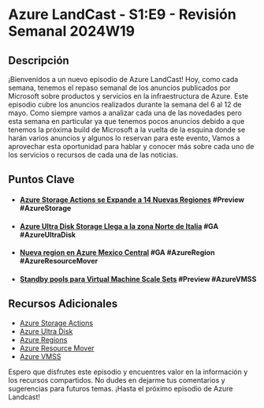 # Azure LandCast - S1:E9 - Revisión Semanal 2024W19

## Descripción
¡Bienvenidos a un nuevo episodio de Azure LandCast! Hoy, como cada semana, tenemos el repaso semanal de los anuncios publicados por Microsoft sobre productos y servicios en la infraestructura de Azure. Este episodio cubre los anuncios realizados durante la semana del 6 al 12 de mayo. Como siempre vamos a analizar cada una de las novedades pero esta semana en particular ya que tenemos pocos anuncios debido a que tenemos la próxima build de Microsoft a la vuelta de la esquina donde se harán varios anuncios y algunos lo reservan para este evento, Vamos a aprovechar esta oportunidad para hablar y conocer más sobre cada uno de los servicios o recursos de cada una de las noticias.

## Puntos Clave

- #### [Azure Storage Actions se Expande a 14 Nuevas Regiones](https://azure.microsoft.com/en-us/updates/public-preview-azure-storage-actions-is-now-available-in-14-more-regions/) #Preview #AzureStorage
- #### [Azure Ultra Disk Storage Llega a la zona Norte de Italia](https://azure.microsoft.com/en-us/updates/azure-ultra-disk-storage-is-now-available-in-italy-north/) #GA #AzureUltraDisk
- #### [Nueva region en Azure Mexico Central](https://azure.microsoft.com/en-us/updates/general-availability-microsoft-azure-now-available-from-new-cloud-region-in-mexico/) #GA #AzureRegion #AzureResourceMover
- #### [Standby pools para Virtual Machine Scale Sets](https://azure.microsoft.com/en-us/updates/public-preview-standby-pools-for-virtual-machine-scale-sets-with-flexible-orchestration/) #Preview #AzureVMSS

## Recursos Adicionales
- [Azure Storage Actions](https://learn.microsoft.com/en-us/azure/storage-actions/overview)
- [Azure Ultra Disk](https://learn.microsoft.com/en-us/azure/virtual-machines/disks-enable-ultra-ssd?tabs=azure-portal)
- [Azure Regions](https://learn.microsoft.com/en-us/azure/cloud-adoption-framework/ready/azure-setup-guide/regions)
- [Azure Resource Mover](https://learn.microsoft.com/en-us/azure/resource-mover/overview)
- [Azure VMSS](https://learn.microsoft.com/en-us/azure/virtual-machine-scale-sets/overview)


Espero que disfrutes este episodio y encuentres valor en la información y los recursos compartidos. No dudes en dejarme tus comentarios y sugerencias para futuros temas. ¡Hasta el próximo episodio de Azure Landcast!
